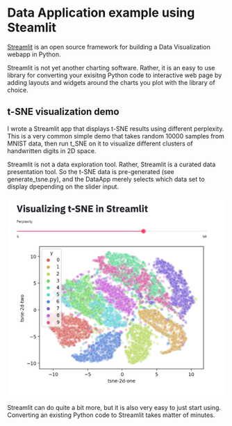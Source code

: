 # Data Application example using Steamlit

[Streamlit](https://www.streamlit.io/) is an open source framework for building a Data Visualization webapp in Python.   

Streamlit is not yet another charting software.  Rather, it is an easy to use library for converting your exisitng Python code to interactive web page by adding layouts and widgets around the charts you plot with the library of choice.


## t-SNE visualization demo

I wrote a Streamlit app that displays t-SNE results using different perplexity.  This is a very common simple demo that takes random 10000 samples from MNIST data, then run t_SNE on it to visualize different clusters of handwritten digits in 2D space.

Streamlit is not a data exploration tool. Rather, Streamlit is a curated data presentation tool.  So the t-SNE data is pre-generated (see generate_tsne.py), and the DataApp merely selects which data set to display dpepending on the slider input.

![](streamlit_tsne_screenshot.png)


Streamlit can do quite a bit more, but it is also very easy to just start using.  Converting an existing Python code to Streamlit takes matter of minutes.  